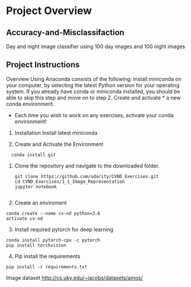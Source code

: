 # Project Overview

## Accuracy-and-Misclassifaction
Day and night image classifier using 100 day images and 100 night images

## Project Instructions
Overview
Using Anaconda consists of the following:
Install miniconda on your computer, by selecting the latest Python version for your operating system. If you already have conda or miniconda installed, you should be able to skip this step and move on to step 2.
Create and activate * a new conda environment.
* Each time you wish to work on any exercises, activate your conda environment!


1. Installation
    Install latest miniconda

2. Create and Activate the Environment
  ```	
    conda install git
  ```	
1. Clone the repository and navigate to the downloaded folder.
	
	```	
    git clone https://github.com/udacity/CVND_Exercises.git
    cd CVND_Exercises/1_1_Image_Representation
    jupyter notebook 
		
	```
 2. Create an enviroment 
  ```
  conda create --name cv-nd python=3.6
  activate cv-nd
  ```
  3. Install required pytorch for deep learning
  ```
  conda install pytorch-cpu -c pytorch
  pip install torchvision
  ```
  4. Pip install the requirements
  ```
  pip install -r requirements.txt
  ```
Image dataset 
http://cs.uky.edu/~jacobs/datasets/amos/
